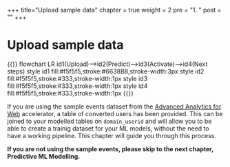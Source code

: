 +++
title="Upload sample data"
chapter = true
weight = 2
pre = "1. "
post = ""
+++

# Upload sample data

{{<mermaid>}}
flowchart LR
    id1(Upload)-->id2(Predict)-->id3(Activate)-->id4(Next steps)
    style id1 fill:#f5f5f5,stroke:#6638B8,stroke-width:3px
    style id2 fill:#f5f5f5,stroke:#333,stroke-width:1px
    style id3 fill:#f5f5f5,stroke:#333,stroke-width:1px
    style id4 fill:#f5f5f5,stroke:#333,stroke-width:1px
{{</mermaid >}}


If you are using the sample events dataset from the [Advanced Analytics for Web](https://docs.snowplow.io/advanced-analytics-web-accelerator) accelerator, a table of converted users has been provided. This can be joined to your modelled tables on `domain_userid` and will allow you to be able to create a trainig dataset for your ML models, without the need to have a working pipeline. This chapter will guide you through this process.

**If you are not using the sample events, please skip to the next chapter, Predictive ML Modelling.**
